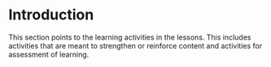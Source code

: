 # Introduction

This section points to the learning activities in the lessons. This includes activities that are meant to strengthen or reinforce content and activities for assessment of learning.
